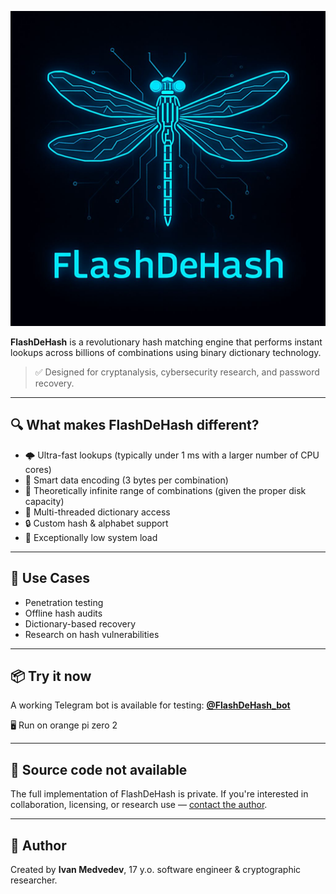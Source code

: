 ![Logo](IMG_20250708_074136_848.jpg)

**FlashDeHash** is a revolutionary hash matching engine that performs instant lookups across billions of combinations using binary dictionary technology.

> ✅ Designed for cryptanalysis, cybersecurity research, and password recovery.

---

## 🔍 What makes FlashDeHash different?

- 🌩️ Ultra-fast lookups (typically under 1 ms with a larger number of CPU cores)
- 🧠 Smart data encoding (3 bytes per combination)
- 💾 Theoretically infinite range of combinations (given the proper disk capacity)
- 🧵 Multi-threaded dictionary access
- 🔒 Custom hash & alphabet support
- 🐞 Exceptionally low system load

---

## 🎯 Use Cases

- Penetration testing
- Offline hash audits
- Dictionary-based recovery
- Research on hash vulnerabilities

---

## 📦 Try it now

A working Telegram bot is available for testing:
**[@FlashDeHash_bot](https://t.me/FlashDeHash_bot)**

🖥️ Run on orange pi zero 2

---

## 🚫 Source code not available

The full implementation of FlashDeHash is private. If you're interested in collaboration, licensing, or research use — [contact the author](ivanmedvedev1357@gmail.com).

---

## 🧠 Author

Created by **Ivan Medvedev**, 17 y.o. software engineer & cryptographic researcher.
